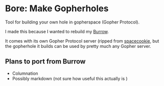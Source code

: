 # Bore: Make Gopherholes

Tool for building your own hole in gopherspace (Gopher Protocol).

I made this because I wanted to rebuild my [Burrow](https://github.com/someodd/burrow).

It comes with its own Gopher Protocol server (ripped from [spacecookie](https://github.com/sternenseemann/spacecookie), but the gopherhole it builds can be used by pretty much any Gopher server.

## Plans to port from Burrow

* Columnation
* Possibly markdown (not sure how useful this actually is )